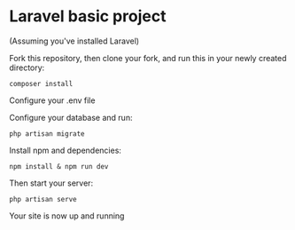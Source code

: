 # Laravel basic project

(Assuming you've installed Laravel)

Fork this repository, then clone your fork, and run this in your newly created directory:
```
composer install
```
Configure your .env file

Configure your database and run:
```
php artisan migrate
```
Install npm and dependencies:
```
npm install & npm run dev
```
Then start your server:
```
php artisan serve
```
Your site is now up and running
